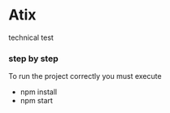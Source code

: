 # Atix

technical test

### step by step

To run the project correctly you must execute

- npm install
- npm start

